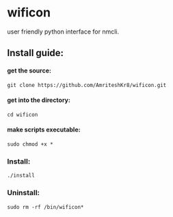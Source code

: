 # wificon
user friendly python interface for nmcli.
## Install guide:
#### get the source:
`git clone https://github.com/AmriteshKr8/wificon.git`
#### get into the directory:
`cd wificon`
#### make scripts executable:
`sudo chmod +x *`

### Install:
`./install`

### Uninstall:
`sudo rm -rf /bin/wificon*`
